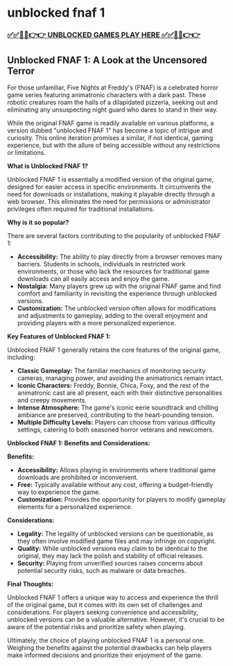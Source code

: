 # unblocked fnaf 1

### [✅✅🔴🔴👉👉 UNBLOCKED GAMES PLAY HERE ✅✅🔴🔴👉👉](https://topstoryindia.com)

##  Unblocked FNAF 1: A Look at the Uncensored Terror

For those unfamiliar, Five Nights at Freddy's (FNAF) is a celebrated horror game series featuring animatronic characters with a dark past. These robotic creatures roam the halls of a dilapidated pizzeria, seeking out and eliminating any unsuspecting night guard who dares to stand in their way. 

While the original FNAF game is readily available on various platforms, a version dubbed "unblocked FNAF 1" has become a topic of intrigue and curiosity. This online iteration promises a similar, if not identical, gaming experience, but with the allure of being accessible without any restrictions or limitations.

**What is Unblocked FNAF 1?**

Unblocked FNAF 1 is essentially a modified version of the original game, designed for easier access in specific environments. It circumvents the need for downloads or installations, making it playable directly through a web browser. This eliminates the need for permissions or administrator privileges often required for traditional installations.

**Why is it so popular?**

There are several factors contributing to the popularity of unblocked FNAF 1:

* **Accessibility:** The ability to play directly from a browser removes many barriers. Students in schools, individuals in restricted work environments, or those who lack the resources for traditional game downloads can all easily access and enjoy the game.
* **Nostalgia:** Many players grew up with the original FNAF game and find comfort and familiarity in revisiting the experience through unblocked versions. 
* **Customization:** The unblocked version often allows for modifications and adjustments to gameplay, adding to the overall enjoyment and providing players with a more personalized experience.

**Key Features of Unblocked FNAF 1:**

Unblocked FNAF 1 generally retains the core features of the original game, including:

* **Classic Gameplay:** The familiar mechanics of monitoring security cameras, managing power, and avoiding the animatronics remain intact.
* **Iconic Characters:** Freddy, Bonnie, Chica, Foxy, and the rest of the animatronic cast are all present, each with their distinctive personalities and creepy movements. 
* **Intense Atmosphere:** The game's iconic eerie soundtrack and chilling ambiance are preserved, contributing to the heart-pounding tension.
* **Multiple Difficulty Levels:** Players can choose from various difficulty settings, catering to both seasoned horror veterans and newcomers.

**Unblocked FNAF 1: Benefits and Considerations:**

**Benefits:**

* **Accessibility:** Allows playing in environments where traditional game downloads are prohibited or inconvenient.
* **Free:** Typically available without any cost, offering a budget-friendly way to experience the game.
* **Customization:** Provides the opportunity for players to modify gameplay elements for a personalized experience.

**Considerations:**

* **Legality:** The legality of unblocked versions can be questionable, as they often involve modified game files and may infringe on copyright.
* **Quality:** While unblocked versions may claim to be identical to the original, they may lack the polish and stability of official releases. 
* **Security:** Playing from unverified sources raises concerns about potential security risks, such as malware or data breaches.

**Final Thoughts:**

Unblocked FNAF 1 offers a unique way to access and experience the thrill of the original game, but it comes with its own set of challenges and considerations. For players seeking convenience and accessibility, unblocked versions can be a valuable alternative. However, it's crucial to be aware of the potential risks and prioritize safety when playing.

Ultimately, the choice of playing unblocked FNAF 1 is a personal one. Weighing the benefits against the potential drawbacks can help players make informed decisions and prioritize their enjoyment of the game.